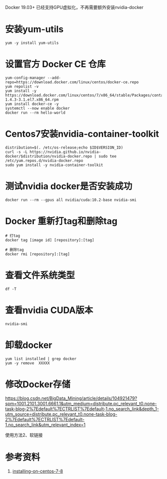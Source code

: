 Docker 19.03+ 已经支持GPU虚拟化，不再需要额外安装nvidia-docker



# 安装yum-utils

``yum -y install yum-utils``

# 设置官方 Docker CE 仓库

```shell
yum-config-manager --add-repo=https://download.docker.com/linux/centos/docker-ce.repo
yum repolist -v
yum install -y https://download.docker.com/linux/centos/7/x86_64/stable/Packages/containerd.io-1.4.3-3.1.el7.x86_64.rpm
yum install docker-ce -y
systemctl --now enable docker
docker run --rm hello-world
```



# Centos7安装nvidia-container-toolkit

```
distribution=$(. /etc/os-release;echo $ID$VERSION_ID)
curl -s -L https://nvidia.github.io/nvidia-docker/$distribution/nvidia-docker.repo | sudo tee /etc/yum.repos.d/nvidia-docker.repo
sudo yum install -y nvidia-container-toolkit
```



# 测试nvidia docker是否安装成功

```
docker run --rm --gpus all nvidia/cuda:10.2-base nvidia-smi
```



# Docker 重新打tag和删除tag

```
# 打tag
docker tag [image id] [repository]:[tag]

# 删除tag
docker rmi [repository]:[tag]
```



# 查看文件系统类型

``df -T``



# 查看nvidia CUDA版本

```
nvidia-smi
```



# 卸载docker

```
yum list installed | grep docker
yum -y remove  XXXXX
```



# 修改Docker存储

https://blog.csdn.net/BigData_Mining/article/details/104921479?spm=1001.2101.3001.6661.1&utm_medium=distribute.pc_relevant_t0.none-task-blog-2%7Edefault%7ECTRLIST%7Edefault-1.no_search_link&depth_1-utm_source=distribute.pc_relevant_t0.none-task-blog-2%7Edefault%7ECTRLIST%7Edefault-1.no_search_link&utm_relevant_index=1

使用方法2、软链接



# 参考资料

1. [installing-on-centos-7-8](https://docs.nvidia.com/datacenter/cloud-native/container-toolkit/install-guide.html#installing-on-centos-7-8)